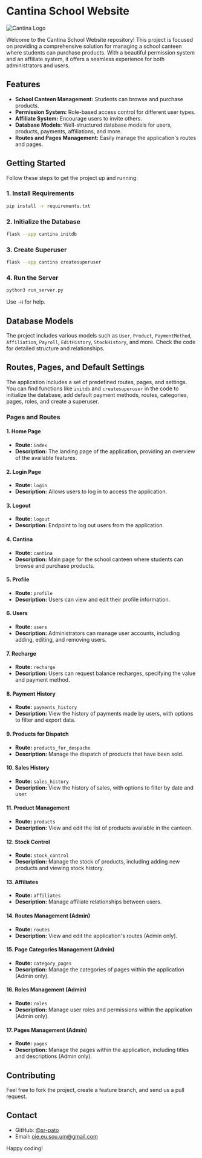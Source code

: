 # Cantina School Website

![Cantina Logo](/cantina/static/img/favicon.ico)

Welcome to the Cantina School Website repository! This project is focused on providing a comprehensive solution for managing a school canteen where students can purchase products. With a beautiful permission system and an affiliate system, it offers a seamless experience for both administrators and users.

## Features

- **School Canteen Management:** Students can browse and purchase products.
- **Permission System:** Role-based access control for different user types.
- **Affiliate System:** Encourage users to invite others.
- **Database Models:** Well-structured database models for users, products, payments, affiliations, and more.
- **Routes and Pages Management:** Easily manage the application's routes and pages.

## Getting Started

Follow these steps to get the project up and running:

### 1. Install Requirements

```bash
pip install -r requirements.txt
```

### 2. Initialize the Database

```bash
flask --app cantina initdb
```

### 3. Create Superuser

```bash
flask --app cantina createsuperuser
```

### 4. Run the Server

```bash
python3 run_server.py
```

Use `-H` for help.

## Database Models

The project includes various models such as `User`, `Product`, `PaymentMethod`, `Affiliation`, `Payroll`, `EditHistory`, `StockHistory`, and more. Check the code for detailed structure and relationships.

## Routes, Pages, and Default Settings

The application includes a set of predefined routes, pages, and settings. You can find functions like `initdb` and `createsuperuser` in the code to initialize the database, add default payment methods, routes, categories, pages, roles, and create a superuser.

### Pages and Routes

#### 1. **Home Page**

- **Route:** `index`
- **Description:** The landing page of the application, providing an overview of the available features.

#### 2. **Login Page**

- **Route:** `login`
- **Description:** Allows users to log in to access the application.

#### 3. **Logout**

- **Route:** `logout`
- **Description:** Endpoint to log out users from the application.

#### 4. **Cantina**

- **Route:** `cantina`
- **Description:** Main page for the school canteen where students can browse and purchase products.

#### 5. **Profile**

- **Route:** `profile`
- **Description:** Users can view and edit their profile information.

#### 6. **Users**

- **Route:** `users`
- **Description:** Administrators can manage user accounts, including adding, editing, and removing users.

#### 7. **Recharge**

- **Route:** `recharge`
- **Description:** Users can request balance recharges, specifying the value and payment method.

#### 8. **Payment History**

- **Route:** `payments_history`
- **Description:** View the history of payments made by users, with options to filter and export data.

#### 9. **Products for Dispatch**

- **Route:** `products_for_despache`
- **Description:** Manage the dispatch of products that have been sold.

#### 10. **Sales History**

- **Route:** `sales_history`
- **Description:** View the history of sales, with options to filter by date and user.

#### 11. **Product Management**

- **Route:** `products`
- **Description:** View and edit the list of products available in the canteen.

#### 12. **Stock Control**

- **Route:** `stock_control`
- **Description:** Manage the stock of products, including adding new products and viewing stock history.

#### 13. **Affiliates**

- **Route:** `affiliates`
- **Description:** Manage affiliate relationships between users.

#### 14. **Routes Management (Admin)**

- **Route:** `routes`
- **Description:** View and edit the application's routes (Admin only).

#### 15. **Page Categories Management (Admin)**

- **Route:** `category_pages`
- **Description:** Manage the categories of pages within the application (Admin only).

#### 16. **Roles Management (Admin)**

- **Route:** `roles`
- **Description:** Manage user roles and permissions within the application (Admin only).

#### 17. **Pages Management (Admin)**

- **Route:** `pages`
- **Description:** Manage the pages within the application, including titles and descriptions (Admin only).

## Contributing

Feel free to fork the project, create a feature branch, and send us a pull request.

## Contact

- GitHub: [@sr-pato](https://github.com/sr-pato)
- Email: oie.eu.sou.um@gmail.com

Happy coding!
